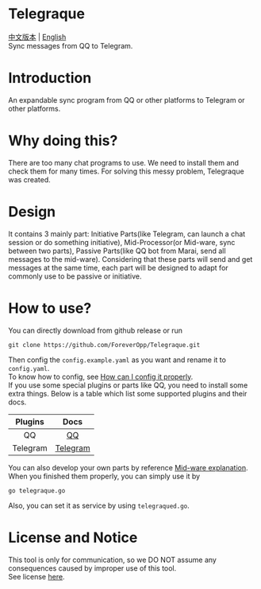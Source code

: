 # Telegraque
[中文版本](README_zh_CN.md) | [English](README.md)  
Sync messages from QQ to Telegram.
  
# Introduction
An expandable sync program from QQ or other platforms to Telegram or other platforms.  

# Why doing this?
There are too many chat programs to use. We need to install them and check them for many times. For solving this messy problem,
Telegraque was created.
  
# Design
It contains 3 mainly part: Initiative Parts(like Telegram, can launch a chat session or do something initiative),
Mid-Processor(or Mid-ware, sync between two parts), Passive Parts(like QQ bot from Marai, send all messages to the mid-ware).
Considering that these parts will send and get messages at the same time,
each part will be designed to adapt for commonly use to be passive or initiative.

# How to use?
You can directly download from github release or run
```shell
git clone https://github.com/ForeverOpp/Telegraque.git
```
Then config the `config.example.yaml` as you want and rename it to `config.yaml`.  
To know how to config, see [How can I config it properly](docs/config.md).  
If you use some special plugins or parts like QQ, you need to install some extra things. Below is a table which list some
supported plugins and their docs.   
  
|   Plugins |   Docs                                |
|   :----:  |   :----:                              |
|   QQ      |   [QQ](docs/plugins/QQ.md)            |
|   Telegram|   [Telegram](docs/plugins/Telegram.md)|
  
You can also develop your own parts by reference [Mid-ware explanation](docs/mid-ware.md).  
When you finished them properly, you can simply use it by
```shell
go telegraque.go
```
Also, you can set it as service by using `telegraqued.go`.
  
# License and Notice
This tool is only for communication, so we DO NOT assume any consequences caused by improper use of this tool.  
See license [here](LICENSE).

